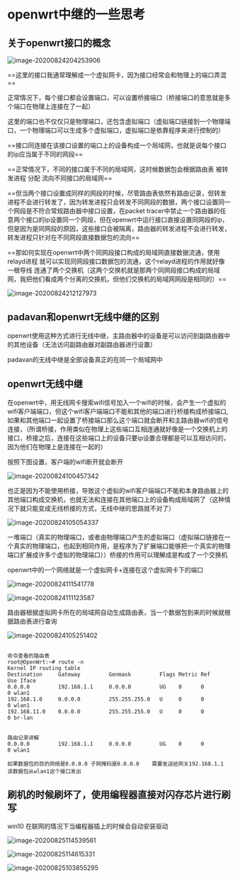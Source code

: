 # openwrt中继的一些思考



## 关于openwrt接口的概念

![image-20200824204253906](../assets/openwrt中继的一些思考/image-20200824204253906.png)



==这里的接口我通常理解成一个虚拟网卡，因为接口经常会和物理上的端口弄混==

正常情况下，每个接口都会设置端口，可以设置桥接端口（桥接端口的意思就是多个端口在物理上连接在了一起）

这里的端口也不仅仅只是物理端口，还包含虚拟端口（虚拟端口链接到一个物理端口，一个物理端口可以生成多个虚拟端口，虚拟端口是依靠程序来进行控制的）

==接口同连接在该接口设置的端口上的设备构成一个局域网，也就是说每个接口的ip应当属于不同的网段==

==正常情况下，不同的接口属于不同的局域网，这时候数据包会根据路由表  被转发进程 分配 流向不同接口的局域网==

==但当两个接口设置成同样的网段的时候，尽管路由表依然有路由记录，但转发进程不会进行转发了，因为转发进程只会转发不同网段的数据，两个接口设置同一个网段是不符合常规路由器中接口设置，在packet tracer中禁止一个路由器的任意两个接口的ip设置同一个网段，但在openwrt中运行接口直接设置同网段的ip，但是因为是同网段的原因，这些接口会被隔离，路由器的转发进程不会进行转发，转发进程只针对在不同网段直接数据包的流向==



==那如何实现在openwrt中两个同网段接口构成的局域网直接数据流通，使用relayd进程 就可以实现同网段接口数据包的流通，这个relayd进程的作用就好像一根导线 连通了两个交换机（这两个交换机就是那两个同网段接口构成的局域网，我把他们看成两个分离的交换机，但他们交换机的局域网网段是相同的）==

![image-20200824212127973](../assets/openwrt中继的一些思考/image-20200824212127973.png)

## padavan和openwrt无线中继的区别

openwrt使用这种方式进行无线中继，主路由器中的设备是可以访问到副路由器中的其他设备（无法访问副路由器对副路由器进行设置）



padavan的无线中继是全部设备真正的在同一个局域网中



## openwrt无线中继

在openwrt中，用无线网卡搜索wifi信号加入一个wifi的时候，会产生一个虚拟的wifi客户端端口，但这个wifi客户端端口不能和其他的端口进行桥接构成桥接端口,如果和其他端口一起设置了桥接端口那么这个端口就会断开和主路由器wifi的信号连接，（所谓桥接，作用类似在物理上这些端口互相连通就好像是一个交换机上的接口，桥接之后，连接在这些端口上的设备只要ip设置合理都是可以互相访问的，因为他们在物理上是连接在一起的）

按照下图设置，客户端的wifi断开就会断开

![image-20200824100457342](../assets/openwrt中继的一些思考/image-20200824100457342.png)

也正是因为不能使用桥接，导致这个虚拟的wifi客户端端口不能和本身路由器上的其他端口构成交换机，也就无法和连接在其他端口上的设备构成局域网了（这种情况下就只能变成无线桥接的方式，无线中继的思路就不对了）

![image-20200824105054337](../assets/openwrt中继的一些思考/image-20200824105054337.png)





一堆端口（真实的物理端口，或者由物理端口产生的虚拟端口（虚拟端口链接在一个真实的物理端口，也起到相同作用，是程序为了扩展端口能够把一个真实的物理端口扩展成许多个虚拟的物理端口））桥接的作用可以理解成是构成了一个交换机

openwrt中的一个网络就是一个虚拟网卡+连接在这个虚拟网卡下的端口

![image-20200824111541778](../assets/openwrt中继的一些思考/image-20200824111541778.png)

![image-20200824111123587](../assets/openwrt中继的一些思考/image-20200824111123587.png)



路由器根据虚拟网卡所在的局域网自动生成路由表，当一个数据包到来的时候就根据路由表进行查询

![image-20200824105251402](../assets/openwrt中继的一些思考/image-20200824105251402.png)

```

命令查看的路由表
root@OpenWrt:~# route -n
Kernel IP routing table
Destination     Gateway         Genmask         Flags Metric Ref    Use Iface
0.0.0.0         192.168.1.1     0.0.0.0         UG    0      0        0 wlan1
192.168.1.0     0.0.0.0         255.255.255.0   U     0      0        0 wlan1
192.168.11.0    0.0.0.0         255.255.255.0   U     0      0        0 br-lan


路由记录讲解
0.0.0.0         192.168.1.1     0.0.0.0         UG    0      0        0 wlan1

如果数据包的目的网络是0.0.0.0 子网掩码是0.0.0.0    需要发送给网关192.168.1.1   该数据包从wlan1这个接口发出
```



## 刷机的时候刷坏了，使用编程器直接对闪存芯片进行刷写

win10 在联网的情况下当编程器插上的时候会自动安装驱动

![image-20200825114539561](../assets/openwrt中继的一些思考/image-20200825114539561.png)

![image-20200825114615331](../assets/openwrt中继的一些思考/image-20200825114615331.png)

![image-20200825103855295](../assets/openwrt中继的一些思考/image-20200825103855295.png)